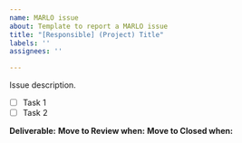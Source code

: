 ```yaml
---
name: MARLO issue
about: Template to report a MARLO issue
title: "[Responsible] (Project) Title"
labels: ''
assignees: ''

---
```


Issue description.

- [ ] Task 1
- [ ] Task 2

**Deliverable:**
**Move to Review when:** 
**Move to Closed when:**
